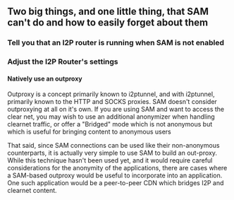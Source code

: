 Two big things, and one little thing, that SAM can't do and how to easily forget about them
-------------------------------------------------------------------------------------------

### Tell you that an I2P router is running when SAM is not enabled



### Adjust the I2P Router's settings



#### Natively use an outproxy

Outproxy is a concept primarily known to i2ptunnel, and with i2ptunnel,
primarily known to the HTTP and SOCKS proxies. SAM doesn't consider outproxying
at all on it's own. If you are using SAM and want to access the clear net, you
may wish to use an additional anonymizer when handling clearnet traffic, or
offer a "Bridged" mode which is not anonymous but which is useful for bringing
content to anonymous users

That said, since SAM connections can be used like their non-anonymous
counterparts, it is actually very simple to use SAM to build an out-proxy. While
this technique hasn't been used yet, and it would require careful considerations
for the anonymity of the applications, there are cases where a SAM-based
outproxy would be useful to incorporate into an application. One such
application would be a peer-to-peer CDN which bridges I2P and clearnet
content.
